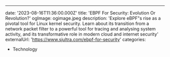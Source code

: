 ---
date: '2023-08-16T11:36:00.000Z'
title: 'EBPF For Security: Evolution Or Revolution?'
ogImage: ogimage.jpeg
description: 'Explore eBPF"s rise as a pivotal tool for Linux kernel security. Learn about its transition from a network packet filter to a powerful tool for tracing and analysing system activity, and its transformative role in modern cloud and internet security'
externalUrl: 'https://www.sjultra.com/ebpf-for-security'
categories:
- Technology
